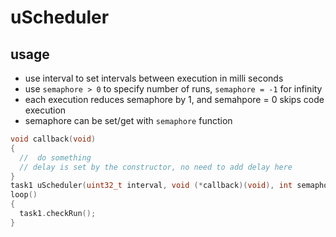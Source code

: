 # uScheduler

## usage
- use interval to set intervals between execution in milli seconds
- use ```semaphore > 0``` to specify number of runs, ```semaphore = -1``` for infinity
- each execution reduces semaphore by 1, and semahpore = 0 skips code execution
- semaphore can be set/get with ```semaphore``` function
```C++
void callback(void)
{
  //  do something
  // delay is set by the constructor, no need to add delay here
}
task1 uScheduler(uint32_t interval, void (*callback)(void), int semaphore = -1);
loop()
{
  task1.checkRun();
}
```


